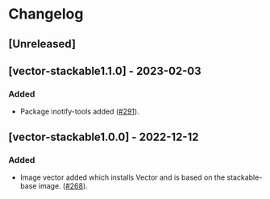 # Changelog

## [Unreleased]

## [vector-stackable1.1.0] - 2023-02-03

### Added

- Package inotify-tools added ([#291]).

[#291]: https://github.com/stackabletech/docker-images/pull/291

## [vector-stackable1.0.0] - 2022-12-12

### Added

- Image vector added which installs Vector and is based on the stackable-base
  image. ([#268]).

[#268]: https://github.com/stackabletech/docker-images/pull/268
